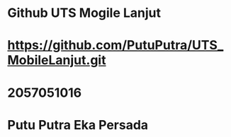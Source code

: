 # Github UTS Mogile Lanjut
# https://github.com/PutuPutra/UTS_MobileLanjut.git
#
# 2057051016
# Putu Putra Eka Persada
